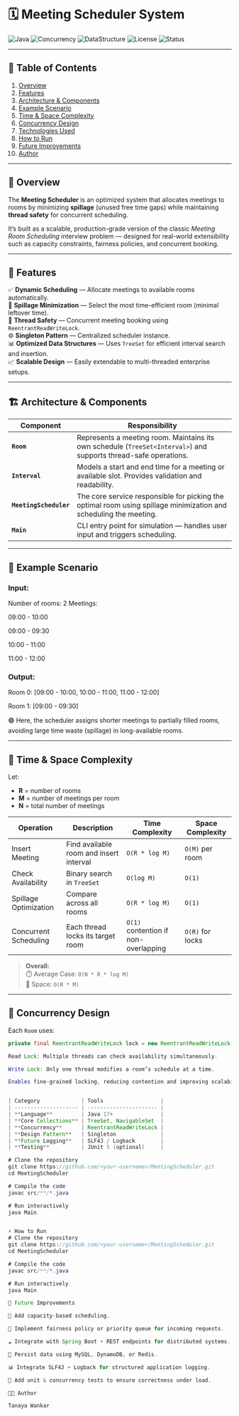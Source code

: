 # 🗓️ Meeting Scheduler System

![Java](https://img.shields.io/badge/Language-Java-orange)
![Concurrency](https://img.shields.io/badge/Feature-Thread%20Safe-green)
![DataStructure](https://img.shields.io/badge/Data%20Structure-TreeSet-blue)
![License](https://img.shields.io/badge/License-MIT-lightgrey)
![Status](https://img.shields.io/badge/Build-Stable-success)

---

## 📖 Table of Contents
1. [Overview](#-overview)
2. [Features](#-features)
3. [Architecture & Components](#-architecture--components)
4. [Example Scenario](#-example-scenario)
5. [Time & Space Complexity](#-time--space-complexity)
6. [Concurrency Design](#-concurrency-design)
7. [Technologies Used](#-technologies-used)
8. [How to Run](#-how-to-run)
9. [Future Improvements](#-future-improvements)
10. [Author](#-author)

---

## 📘 Overview
The **Meeting Scheduler** is an optimized system that allocates meetings to rooms by minimizing **spillage** (unused free time gaps) while maintaining **thread safety** for concurrent scheduling.

It’s built as a scalable, production-grade version of the classic *Meeting Room Scheduling* interview problem — designed for real-world extensibility such as capacity constraints, fairness policies, and concurrent booking.

---

## 🚀 Features

✅ **Dynamic Scheduling** — Allocate meetings to available rooms automatically.  
🧩 **Spillage Minimization** — Select the most time-efficient room (minimal leftover time).  
🧵 **Thread Safety** — Concurrent meeting booking using `ReentrantReadWriteLock`.  
⚙️ **Singleton Pattern** — Centralized scheduler instance.  
📊 **Optimized Data Structures** — Uses `TreeSet` for efficient interval search and insertion.  
📈 **Scalable Design** — Easily extendable to multi-threaded enterprise setups.

---

## 🏗️ Architecture & Components

| Component | Responsibility |
|------------|----------------|
| **`Room`** | Represents a meeting room. Maintains its own schedule (`TreeSet<Interval>`) and supports thread-safe operations. |
| **`Interval`** | Models a start and end time for a meeting or available slot. Provides validation and readability. |
| **`MeetingScheduler`** | The core service responsible for picking the optimal room using spillage minimization and scheduling the meeting. |
| **`Main`** | CLI entry point for simulation — handles user input and triggers scheduling. |

---

## 🧠 Example Scenario

### Input:

Number of rooms: 2
Meetings:

09:00 - 10:00

09:00 - 09:30

10:00 - 11:00

11:00 - 12:00


### Output:
Room 0: [09:00 - 10:00, 10:00 - 11:00, 11:00 - 12:00]

Room 1: [09:00 - 09:30]


🟢 Here, the scheduler assigns shorter meetings to partially filled rooms, avoiding large time waste (spillage) in long-available rooms.

---

## 🧮 Time & Space Complexity

Let:
- **R** = number of rooms  
- **M** = number of meetings per room  
- **N** = total number of meetings  

| Operation | Description | Time Complexity | Space Complexity |
|------------|--------------|-----------------|------------------|
| Insert Meeting | Find available room and insert interval | `O(R * log M)` | `O(M)` per room |
| Check Availability | Binary search in `TreeSet` | `O(log M)` | `O(1)` |
| Spillage Optimization | Compare across all rooms | `O(R * log M)` | `O(1)` |
| Concurrent Scheduling | Each thread locks its target room | `O(1)` contention if non-overlapping | `O(R)` for locks |

> **Overall:**  
> ⏱️ Average Case: `O(N * R * log M)`  
> 💾 Space: `O(R * M)`

---

## 🧵 Concurrency Design

Each `Room` uses:
```java
private final ReentrantReadWriteLock lock = new ReentrantReadWriteLock();

Read Lock: Multiple threads can check availability simultaneously.

Write Lock: Only one thread modifies a room’s schedule at a time.

Enables fine-grained locking, reducing contention and improving scalability for parallel meeting requests.


| Category             | Tools                  |
| -------------------- | ---------------------- |
| **Language**         | Java 17+               |
| **Core Collections** | TreeSet, NavigableSet  |
| **Concurrency**      | ReentrantReadWriteLock |
| **Design Pattern**   | Singleton              |
| **Future Logging**   | SLF4J / Logback        |
| **Testing**          | JUnit 5 (optional)     |

# Clone the repository
git clone https://github.com/<your-username>/MeetingScheduler.git
cd MeetingScheduler

# Compile the code
javac src/**/*.java

# Run interactively
java Main


⚡ How to Run
# Clone the repository
git clone https://github.com/<your-username>/MeetingScheduler.git
cd MeetingScheduler

# Compile the code
javac src/**/*.java

# Run interactively
java Main

🧩 Future Improvements

🏢 Add capacity-based scheduling.

🧠 Implement fairness policy or priority queue for incoming requests.

☁️ Integrate with Spring Boot + REST endpoints for distributed systems.

💾 Persist data using MySQL, DynamoDB, or Redis.

📊 Integrate SLF4J + Logback for structured application logging.

🧪 Add unit & concurrency tests to ensure correctness under load.

👩‍💻 Author

Tanaya Wankar

